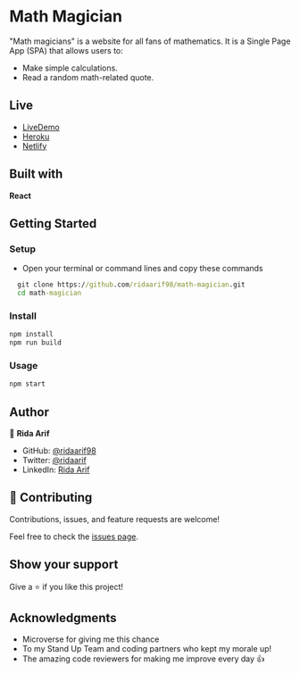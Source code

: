 # Math Magician

"Math magicians" is a website for all fans of mathematics. It is a Single Page App (SPA) that allows users to:

- Make simple calculations.
- Read a random math-related quote.

## Live

- [LiveDemo](https://ridaarif98.github.io/math-magician/)
- [Heroku](https://murmuring-dusk-71749.herokuapp.com/)
- [Netlify](https://jovial-davinci-5da205.netlify.app/)

## Built with

**React**

## Getting Started

### Setup

- Open your terminal or command lines and copy these commands

```cmd
  git clone https://github.com/ridaarif98/math-magician.git
  cd math-magician
```

### Install

```cmd
npm install
npm run build
```

### Usage

```cmd
npm start
```

## Author

👤 **Rida Arif**

- GitHub: [@ridaarif98](https://github.com/ridaarif98)
- Twitter: [@ridaarif](https://twitter.com/Rida29984906)
- LinkedIn: [Rida Arif](https://www.linkedin.com/in/rida-arif-90945520b/)

## 🤝 Contributing

Contributions, issues, and feature requests are welcome!

Feel free to check the [issues page](https://github.com/ridaarif98/math-magician/issues).

## Show your support

Give a ⭐️ if you like this project!

## Acknowledgments

- Microverse for giving me this chance
- To my Stand Up Team and coding partners who kept my morale up!
- The amazing code reviewers for making me improve every day :thumbsup:
